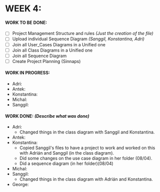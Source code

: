 # WEEK 4:
#### WORK TO BE DONE:

 - [ ] Project Management Structure and rules *(Just the creation of the file)*
 - [ ] Upload individual Sequence Diagram *(Sanggil, Konstantina, Adri)*
 - [ ] Join all User_Cases Diagrams in a Unified one 
 - [ ] Join all Class Diagrams in a Unified one
 - [ ] Join all Sequence Diagram
 - [ ] Create Project Planning (Sinnaps)

#### WORK IN PROGRESS:

* Adri:
* Antek:
* Konstantina:
* Michal: 
* Sanggil:

#### WORK DONE: *(Describe what was done)*

 * Adri:
   - Changed things in the class diagram with Sanggil and Konstantina.
 * Antek:
 * Konstantina:
   - Copied Sanggil's files to have a project to work and worked on this with Adrián and Sanggil (in the class diagram).
   - Did some changes on the use case diagram in her folder (08/04). 
   - Did a sequence diagram (in her folder)(08/04)
 * Michal: 
 * Sanggil:
   - Changed things in the class diagram with Adrián and Konstantina.
 * George:
